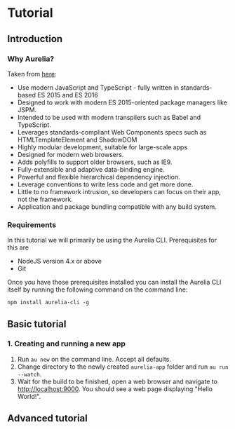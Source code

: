 # Tutorial
## Introduction
### Why Aurelia?

Taken from [here](http://aurelia.io/hub.html#/doc/article/aurelia/framework/latest/technical-benefits/1):
- Use modern JavaScript and TypeScript - fully written in standards-based ES 2015 and ES 2016
- Designed to work with modern ES 2015-oriented package managers like JSPM.
- Intended to be used with modern transpilers such as Babel and TypeScript.
- Leverages standards-compliant Web Components specs such as HTMLTemplateElement and ShadowDOM
- Highly modular development, suitable for large-scale apps
- Designed for modern web browsers.
- Adds polyfills to support older browsers, such as IE9.
- Fully-extensible and adaptive data-binding engine.
- Powerful and flexible hierarchical dependency injection.
- Leverage conventions to write less code and get more done.
- Little to no framework intrusion, so developers can focus on their app, not the framework.
- Application and package bundling compatible with any build system.

### Requirements

In this tutorial we will primarily be using the Aurelia CLI. Prerequisites for this are 
- NodeJS version 4.x or above
- Git

Once you have those prerequisites installed you can install the Aurelia CLI itself by running the following command on the command line:

`npm install aurelia-cli -g`

## Basic tutorial

### 1. Creating and running a new app

1. Run `au new` on the command line. Accept all defaults.
2. Change directory to the newly created `aurelia-app` folder and run `au run --watch`.
3. Wait for the build to be finished, open a web browser and navigate to [http://localhost:9000](http://localhost:9000). You should see a web page displaying "Hello World!".

## Advanced tutorial